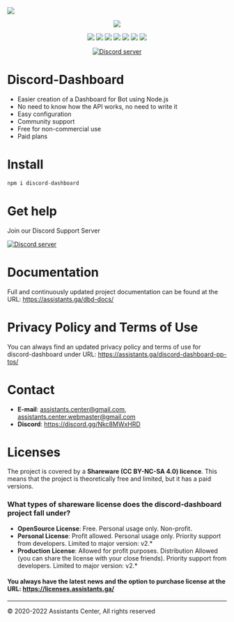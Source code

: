 <img src="https://cdn.assistants.ga/kxlrosdn">

<p align="center"><img src="https://nodei.co/npm/discord-dashboard.png"></p>
<p align="center"><img src="https://img.shields.io/npm/v/discord-dashboard"> <img src="https://img.shields.io/github/repo-size/breftejk/Discord.js-Web-Dashboard"> <img src="https://img.shields.io/badge/License-CC%20BY--NC--SA%204.0-green.svg"> <img src="https://img.shields.io/github/contributors/breftejk/Discord.js-Web-Dashboard?color=green"> <img src="https://img.shields.io/badge/node.js-16.6.0+-blue"> <img src="https://img.shields.io/github/package-json/dependency-version/breftejk/Discord.js-Web-Dashboard/discord.js"> <img src="https://img.shields.io/github/package-json/dependency-version/breftejk/Discord.js-Web-Dashboard/express"> </p>
<p align="center"><a href="https://discord.gg/Nkc8MWxHRD"> <img src="https://discordapp.com/api/guilds/803034737261936670/widget.png" alt="Discord server"/></a></p>

# Discord-Dashboard

- Easier creation of a Dashboard for Bot using Node.js
- No need to know how the API works, no need to write it
- Easy configuration
- Community support
- Free for non-commercial use
- Paid plans

# Install

```js
npm i discord-dashboard
```

# Get help

Join our Discord Support Server

<a href="https://discord.gg/Nkc8MWxHRD"> <img src="https://discordapp.com/api/guilds/803034737261936670/widget.png" alt="Discord server"/></a>

# Documentation

Full and continuously updated project documentation can be found at the URL: https://assistants.ga/dbd-docs/

# Privacy Policy and Terms of Use

You can always find an updated privacy policy and terms of use for discord-dashboard under URL: https://assistants.ga/discord-dashboard-pp-tos/

# Contact

- **E-mail**: assistants.center@gmail.com, assistants.center.webmaster@gmail.com
- **Discord**: https://discord.gg/Nkc8MWxHRD

# Licenses

The project is covered by a **Shareware (CC BY-NC-SA 4.0) licence**. This means that the project is theoretically free and limited, but it has a paid versions.

### What types of shareware license does the discord-dashboard project fall under?

- **OpenSource License**: Free. Personal usage only. Non-profit.
- **Personal License**: Profit allowed. Personal usage only. Priority support from developers. Limited to major version: v2.*
- **Production License**: Allowed for profit purposes. Distribution Allowed (you can share the license with your close friends). Priority support from developers. Limited to major version: v2.*

#### You always have the latest news and the option to purchase license at the URL: https://licenses.assistants.ga/

<hr>

© 2020-2022 Assistants Center, All rights reserved
